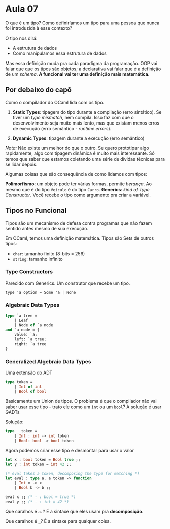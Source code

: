# Aula 07

O que é um tipo? Como definiríamos um tipo para uma pessoa que nunca foi introduzida à esse contexto?

O tipo nos dirá:
 - A estrutura de dados
 - Como manipulamos essa estrutura de dados

Mas essa definição muda pra cada paradigma da programação. OOP vai falar que que os tipos são objetos; a declarativa vai falar que é a definição de um *schema*. **A funcional vai ter uma definição mais matemática**.

## Por debaixo do capô

Como o compilador do OCaml lida com os tipo.

1. **Static Types**: tipagem do tipo durante a compilação (erro sintático). Se tiver um *type mismatch*, nem compila. Isso faz com que o desenvolvimento seja muito mais lento, mas que existam menos erros de execução (erro semântico - *runtime errors*).

2. **Dynamic Types**: tipagem durante a execução (erro semântico)

*Nota:* Não existe um melhor do que o outro. Se quero prototipar algo rapidamente, algo com tipagem dinâmica é muito mais interessante. Só temos que saber que estamos coletando uma série de dívidas técnicas para se lidar depois.

Algumas coisas que são consequência de como lidamos com tipos:

**Polimorfismo**: um objeto pode ter várias formas, permite *herança*. Ao mesmo que é do tipo `Veiculo` é do tipo `Carro`.
**Generics**: *kind of Type Constructor*. Você recebe o tipo como argumento pra criar a variável.

## Tipos no Funcional

Tipos são um mecanismo de defesa contra programas que não fazem sentido antes mesmo de sua execução.

Em OCaml, temos uma definição matemática. Tipos são Sets de outros tipos:

 - `char`: tamanho finito (8-bits = 256)
 - `string`: tamanho infinito

### Type Constructors

Parecido com Generics. Um construtor que recebe um tipo.

`type 'a option = Some 'a | None`

### Algebraic Data Types

```ocaml
type `a tree =
    | Leaf
    | Node of `a node
and `a node = {
    value: `a;
    left: `a tree;
    right: `a tree
}
``` 

### Generalized Algebraic Data Types

Uma extensão do ADT

```ocaml
type token =
    | Int of int
    | Bool of bool
```

Basicamente um Union de tipos. O problema é que o compilador não vai saber usar esse tipo - trato ele como um `int` ou um `bool`? A solução é usar GADTs

Solução:

```ocaml
type _ token =
    | Int : int -> int token
    | Bool: bool -> bool token
```

Agora podemos criar esse tipo e desmontar para usar o valor

```ocaml
let x : bool token = Bool true ;;
let y : int token = int 42 ;;

(* eval takes a token, decomposing the type for matching *)
let eval : type a. a token -> function
    | Int x -> x
    | Bool b -> b ;;

eval x ;; (* - : bool = true *)
eval y ;; (* - : int = 42 *)
```

Que caralhos é `a.`? É a sintaxe que eles usam pra **decomposição**.

Que caralhos é `_`? É a sintaxe para qualquer coisa.

